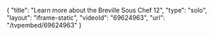 {
    "title": "Learn more about the Breville Sous Chef 12",
    "type": "solo",
    "layout": "iframe-static",
    "videoId": "69624963",
    "url": "\/tvpembed\/69624963"
}